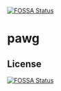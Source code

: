 [![FOSSA Status](https://app.fossa.com/api/projects/git%2Bgithub.com%2FMightyJoeYoung82%2Fpawg.svg?type=shield)](https://app.fossa.com/projects/git%2Bgithub.com%2FMightyJoeYoung82%2Fpawg?ref=badge_shield)

# pawg

## License
[![FOSSA Status](https://app.fossa.com/api/projects/git%2Bgithub.com%2FMightyJoeYoung82%2Fpawg.svg?type=large)](https://app.fossa.com/projects/git%2Bgithub.com%2FMightyJoeYoung82%2Fpawg?ref=badge_large)